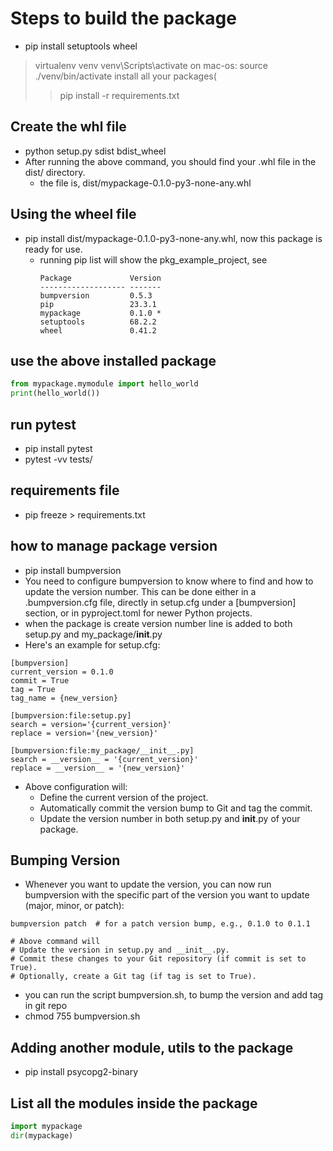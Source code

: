 # Steps to build the package
- pip install setuptools wheel
> virtualenv venv
> venv\Scripts\activate
> on mac-os: source ./venv/bin/activate
> install all your packages(
>> pip install -r requirements.txt 
## Create the whl file
- python setup.py sdist bdist_wheel
- After running the above command, you should find your .whl file in the dist/ directory.
  - the file is, dist/mypackage-0.1.0-py3-none-any.whl
## Using the wheel file
- pip install dist/mypackage-0.1.0-py3-none-any.whl, now this package is ready for use.
  - running pip list will show the pkg_example_project, see
    ```
    Package             Version
    ------------------- -------
    bumpversion         0.5.3
    pip                 23.3.1
    mypackage           0.1.0 *
    setuptools          68.2.2
    wheel               0.41.2
    ```
## use the above installed package
```python
from mypackage.mymodule import hello_world
print(hello_world())
```
## run pytest
- pip install pytest
- pytest -vv tests/

## requirements file
- pip freeze > requirements.txt

## how to manage package version
- pip install bumpversion
- You need to configure bumpversion to know where to find and how to update the version number.
This can be done either in a .bumpversion.cfg file, directly in setup.cfg under a [bumpversion] section, 
or in pyproject.toml for newer Python projects.
- when the package is create version number line is added to both setup.py and my_package/__init__.py
- Here's an example for setup.cfg:
```asciidoc
[bumpversion]
current_version = 0.1.0
commit = True
tag = True
tag_name = {new_version}

[bumpversion:file:setup.py]
search = version='{current_version}'
replace = version='{new_version}'

[bumpversion:file:my_package/__init__.py]
search = __version__ = '{current_version}'
replace = __version__ = '{new_version}'

```
- Above configuration will:
  - Define the current version of the project.
  - Automatically commit the version bump to Git and tag the commit.
  - Update the version number in both setup.py and __init__.py of your package.
## Bumping Version 
- Whenever you want to update the version, you can now run bumpversion with the specific part of the version you want to update (major, minor, or patch):
```shell
bumpversion patch  # for a patch version bump, e.g., 0.1.0 to 0.1.1

# Above command will
# Update the version in setup.py and __init__.py.
# Commit these changes to your Git repository (if commit is set to True).
# Optionally, create a Git tag (if tag is set to True).
```
- you can run the script bumpversion.sh, to bump the version and add tag in git repo
- chmod 755 bumpversion.sh

## Adding another module, utils to the package
- pip install psycopg2-binary


## List all the modules inside the package
```python
import mypackage
dir(mypackage)
```